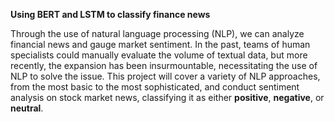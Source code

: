
**Using BERT and LSTM to classify finance news**

Through the use of natural language processing (NLP), we can analyze financial news and gauge market sentiment. In the past, teams of human specialists could manually evaluate the volume of textual data, but more recently, the expansion has been insurmountable, necessitating the use of NLP to solve the issue. This project will cover a variety of NLP approaches, from the most basic to the most sophisticated, and conduct sentiment analysis on stock market news, classifying it as either **positive**, **negative**, or **neutral**.
